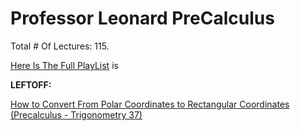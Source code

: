 # Professor Leonard PreCalculus

Total # Of Lectures: 115.

[Here Is The Full PlayList](https://www.youtube.com/playlist?list=PLDesaqWTN6ESsmwELdrzhcGiRhk5DjwLP)
is

**LEFTOFF:**

[How to Convert From Polar Coordinates to Rectangular Coordinates (Precalculus - Trigonometry 37)](https://www.youtube.com/watch?v=nyab0CZK2BE)

